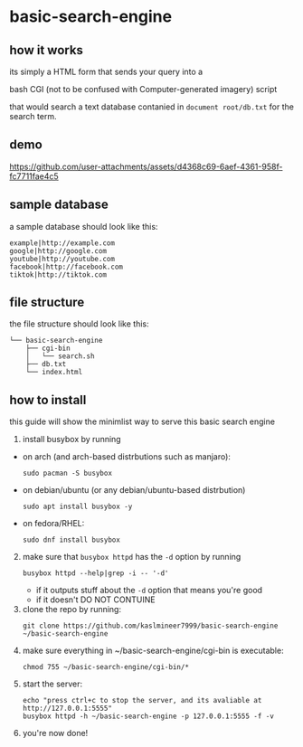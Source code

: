 # basic-search-engine

## how it works
its simply a HTML form that sends your query into a

bash CGI (not to be confused with Computer-generated imagery) script

that would search a text database contanied in `document root/db.txt` for the search term.

## demo

https://github.com/user-attachments/assets/d4368c69-6aef-4361-958f-fc7711fae4c5

## sample database
a sample database should look like this:
```
example|http://example.com
google|http://google.com
youtube|http://youtube.com
facebook|http://facebook.com
tiktok|http://tiktok.com
```
## file structure
the file structure should look like this:
```
└── basic-search-engine
    ├── cgi-bin
    │   └── search.sh
    ├── db.txt
    └── index.html
```
## how to install
this guide will show the minimlist way to serve this basic search engine

1. install busybox by running
- on arch (and arch-based distrbutions such as manjaro):
  ```
  sudo pacman -S busybox
  ```
- on debian/ubuntu (or any debian/ubuntu-based distrbution)
  ```
  sudo apt install busybox -y
  ```
- on fedora/RHEL:
  ```
  sudo dnf install busybox
  ```
2. make sure that `busybox httpd` has the `-d` option by running
   ```
   busybox httpd --help|grep -i -- '-d'
   ```
   - if it outputs stuff about the `-d` option that means you're good
   - if it doesn't DO NOT CONTUINE
3. clone the repo by running:
   ```
   git clone https://github.com/kaslmineer7999/basic-search-engine ~/basic-search-engine
   ```
4. make sure everything in ~/basic-search-engine/cgi-bin is executable:
   ```
   chmod 755 ~/basic-search-engine/cgi-bin/*
   ```
5. start the server:
   ```
   echo "press ctrl+c to stop the server, and its avaliable at http://127.0.0.1:5555"
   busybox httpd -h ~/basic-search-engine -p 127.0.0.1:5555 -f -v
   ```
6. you're now done!      
